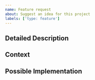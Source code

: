```yaml
---
name: Feature request
about: Suggest an idea for this project
labels: ['type: feature']
---
```


<!--- Provide a general summary of the issue in the Title above -->

## Detailed Description

<!--- Provide a detailed description of the change or addition you are proposing -->

## Context

<!--- Why is this change important to you? How would you use it? -->

<!--- How can it benefit other users? -->

## Possible Implementation

<!--- Not obligatory, but suggest an idea for implementing addition or change -->

<!--- This issue template is adapted from:
<!--- "open-source-templates", https://github.com/TalAter/open-source-templates (MIT License). --->
